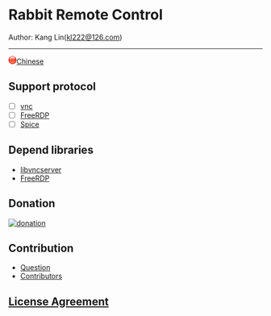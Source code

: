 # Rabbit Remote Control

Author: Kang Lin(kl222@126.com)

-----------------------------------------------------------------------

[<img src="Resource/Image/Chinese.png" alt="Chinese" title="Chinese" width="16" height="16"/>Chinese](README_zh_CN.md)

## Support protocol
- [ ] [vnc]()
- [ ] [FreeRDP](https://github.com/FreeRDP/FreeRDP/wiki/Reference-Documentation)
- [ ] [Spice](https://www.spice-space.org/)

## Depend libraries
- [libvncserver](https://github.com/LibVNC/libvncserver)
- [FreeRDP](https://github.com/FreeRDP/FreeRDP)

## Donation

[![donation](https://gitee.com/kl222/RabbitCommon/raw/master/Src/Resource/image/Contribute.png "donation")](https://gitee.com/kl222/RabbitCommon/raw/master/Src/Resource/image/Contribute.png "donation")

## Contribution

- [Question](https://github.com/KangLin/RabbitRemoteControl/issues)
- [Contributors](https://github.com/KangLin/RabbitRemoteControl/graphs/contributors)

## [License Agreement](License.md "License.md")
